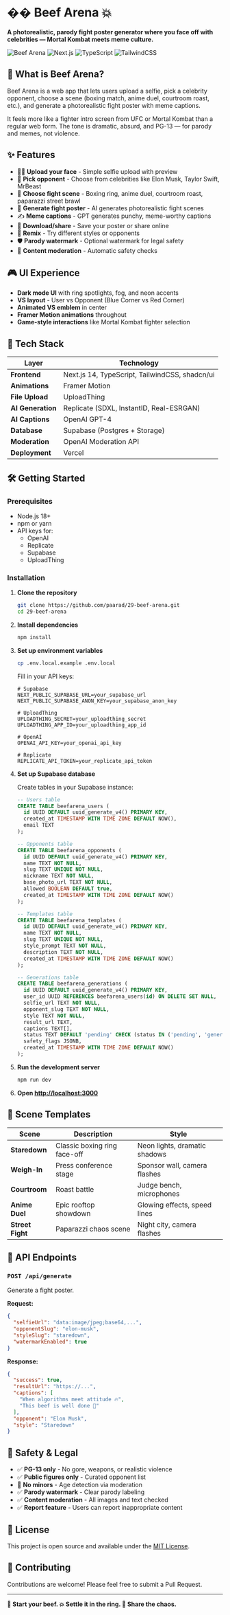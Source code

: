 # �� Beef Arena 💥

**A photorealistic, parody fight poster generator where you face off with celebrities — Mortal Kombat meets meme culture.**

![Beef Arena](https://img.shields.io/badge/status-MVP-green)
![Next.js](https://img.shields.io/badge/Next.js-14-black)
![TypeScript](https://img.shields.io/badge/TypeScript-blue)
![TailwindCSS](https://img.shields.io/badge/TailwindCSS-38B2AC)

## 🧠 What is Beef Arena?

Beef Arena is a web app that lets users upload a selfie, pick a celebrity opponent, choose a scene (boxing match, anime duel, courtroom roast, etc.), and generate a photorealistic fight poster with meme captions.

It feels more like a fighter intro screen from UFC or Mortal Kombat than a regular web form. The tone is dramatic, absurd, and PG-13 — for parody and memes, not violence.

## ✨ Features

- 🧍‍♂️ **Upload your face** - Simple selfie upload with preview
- 🎯 **Pick opponent** - Choose from celebrities like Elon Musk, Taylor Swift, MrBeast
- 🥊 **Choose fight scene** - Boxing ring, anime duel, courtroom roast, paparazzi street brawl
- 🎨 **Generate fight poster** - AI generates photorealistic fight scenes
- ✍️ **Meme captions** - GPT generates punchy, meme-worthy captions
- 💾 **Download/share** - Save your poster or share online
- 🔁 **Remix** - Try different styles or opponents
- 🛡️ **Parody watermark** - Optional watermark for legal safety
- 🧼 **Content moderation** - Automatic safety checks

## 🎮 UI Experience

- **Dark mode UI** with ring spotlights, fog, and neon accents
- **VS layout** - User vs Opponent (Blue Corner vs Red Corner)
- **Animated VS emblem** in center
- **Framer Motion animations** throughout
- **Game-style interactions** like Mortal Kombat fighter selection

## 🚀 Tech Stack

| Layer | Technology |
|-------|------------|
| **Frontend** | Next.js 14, TypeScript, TailwindCSS, shadcn/ui |
| **Animations** | Framer Motion |
| **File Upload** | UploadThing |
| **AI Generation** | Replicate (SDXL, InstantID, Real-ESRGAN) |
| **AI Captions** | OpenAI GPT-4 |
| **Database** | Supabase (Postgres + Storage) |
| **Moderation** | OpenAI Moderation API |
| **Deployment** | Vercel |

## 🛠 Getting Started

### Prerequisites

- Node.js 18+ 
- npm or yarn
- API keys for:
  - OpenAI
  - Replicate
  - Supabase
  - UploadThing

### Installation

1. **Clone the repository**
   ```bash
   git clone https://github.com/paarad/29-beef-arena.git
   cd 29-beef-arena
   ```

2. **Install dependencies**
   ```bash
   npm install
   ```

3. **Set up environment variables**
   ```bash
   cp .env.local.example .env.local
   ```
   
   Fill in your API keys:
   ```env
   # Supabase
   NEXT_PUBLIC_SUPABASE_URL=your_supabase_url
   NEXT_PUBLIC_SUPABASE_ANON_KEY=your_supabase_anon_key
   
   # UploadThing
   UPLOADTHING_SECRET=your_uploadthing_secret
   UPLOADTHING_APP_ID=your_uploadthing_app_id
   
   # OpenAI
   OPENAI_API_KEY=your_openai_api_key
   
   # Replicate
   REPLICATE_API_TOKEN=your_replicate_api_token
   ```

4. **Set up Supabase database**
   
   Create tables in your Supabase instance:
   ```sql
   -- Users table
   CREATE TABLE beefarena_users (
     id UUID DEFAULT uuid_generate_v4() PRIMARY KEY,
     created_at TIMESTAMP WITH TIME ZONE DEFAULT NOW(),
     email TEXT
   );
   
   -- Opponents table
   CREATE TABLE beefarena_opponents (
     id UUID DEFAULT uuid_generate_v4() PRIMARY KEY,
     name TEXT NOT NULL,
     slug TEXT UNIQUE NOT NULL,
     nickname TEXT NOT NULL,
     base_photo_url TEXT NOT NULL,
     allowed BOOLEAN DEFAULT true,
     created_at TIMESTAMP WITH TIME ZONE DEFAULT NOW()
   );
   
   -- Templates table
   CREATE TABLE beefarena_templates (
     id UUID DEFAULT uuid_generate_v4() PRIMARY KEY,
     name TEXT NOT NULL,
     slug TEXT UNIQUE NOT NULL,
     style_prompt TEXT NOT NULL,
     description TEXT NOT NULL,
     created_at TIMESTAMP WITH TIME ZONE DEFAULT NOW()
   );
   
   -- Generations table
   CREATE TABLE beefarena_generations (
     id UUID DEFAULT uuid_generate_v4() PRIMARY KEY,
     user_id UUID REFERENCES beefarena_users(id) ON DELETE SET NULL,
     selfie_url TEXT NOT NULL,
     opponent_slug TEXT NOT NULL,
     style TEXT NOT NULL,
     result_url TEXT,
     captions TEXT[],
     status TEXT DEFAULT 'pending' CHECK (status IN ('pending', 'generating', 'completed', 'failed')),
     safety_flags JSONB,
     created_at TIMESTAMP WITH TIME ZONE DEFAULT NOW()
   );
   ```

5. **Run the development server**
   ```bash
   npm run dev
   ```

6. **Open [http://localhost:3000](http://localhost:3000)**

## 🎯 Scene Templates

| Scene | Description | Style |
|-------|-------------|-------|
| **Staredown** | Classic boxing ring face-off | Neon lights, dramatic shadows |
| **Weigh-In** | Press conference stage | Sponsor wall, camera flashes |
| **Courtroom** | Roast battle | Judge bench, microphones |
| **Anime Duel** | Epic rooftop showdown | Glowing effects, speed lines |
| **Street Fight** | Paparazzi chaos scene | Night city, camera flashes |

## 🧩 API Endpoints

### `POST /api/generate`

Generate a fight poster.

**Request:**
```json
{
  "selfieUrl": "data:image/jpeg;base64,...",
  "opponentSlug": "elon-musk",
  "styleSlug": "staredown",
  "watermarkEnabled": true
}
```

**Response:**
```json
{
  "success": true,
  "resultUrl": "https://...",
  "captions": [
    "When algorithms meet attitude 🔥",
    "This beef is well done 🥩"
  ],
  "opponent": "Elon Musk",
  "style": "Staredown"
}
```

## 🔐 Safety & Legal

- ✅ **PG-13 only** - No gore, weapons, or realistic violence
- ✅ **Public figures only** - Curated opponent list
- 🚫 **No minors** - Age detection via moderation
- ✅ **Parody watermark** - Clear parody labeling
- ✅ **Content moderation** - All images and text checked
- ✅ **Report feature** - Users can report inappropriate content

## 📝 License

This project is open source and available under the [MIT License](LICENSE).

## 🤝 Contributing

Contributions are welcome! Please feel free to submit a Pull Request.

---

**🥩 Start your beef. 💥 Settle it in the ring. 📸 Share the chaos.**
